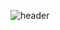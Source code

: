 ![header](https://capsule-render.vercel.app/api?type=venom&color=auto&height=200&text=GITHS&theme=radical&fontSize=90&section=header)
